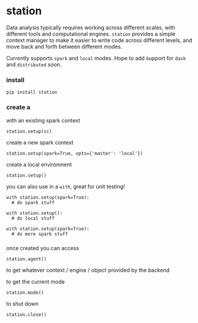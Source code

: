 # station

Data analysis typically requires working across different scales, with different tools and computational engines. `station` provides a simple context manager to make it easier to write code across different levels, and move back and forth between different modes.

Currently supports `spark` and `local` modes. Hope to add support for `dask` and `distributed` soon.

### install

```
pip install station
```

### create a 

with an existing spark context
```
station.setup(sc)
```

create a new spark context
```
station.setup(spark=True, opts={'master': 'local'})
```

create a local environment
```
station.setup()
```

you can also use in a `with`, great for unit testing!
```
with station.setup(spark=True):
  # do spark stuff
  
with station.setup():
  # do local stuff

with station.setup(spark=True):
  # do more spark stuff
```

###
once created you can access
```
station.agent()
```
to get whatever context / engine / object provided by the backend

to get the current mode
```
station.mode()
```

to shut down
```
station.close()
```
